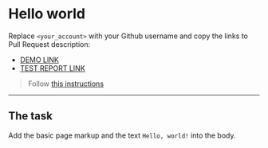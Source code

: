 # Hello world
Replace `<your_account>` with your Github username and copy the links to Pull Request description:
- [DEMO LINK](https://ImIkator.github.io/layout_hello-world/)
- [TEST REPORT LINK](https://ImIkator.github.io/layout_hello-world/report/html_report/)

> Follow [this instructions](https://github.com/mate-academy/layout_task-guideline#how-to-solve-the-layout-tasks-on-github)
___

## The task 
Add the basic page markup and the text `Hello, world!` into the body.
